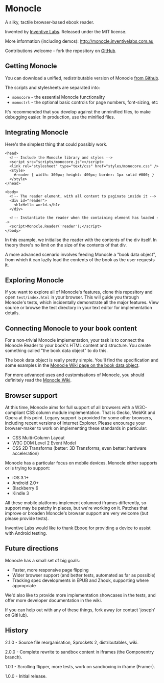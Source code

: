 # Monocle

A silky, tactile browser-based ebook reader.

Invented by [Inventive Labs](http://inventivelabs.com.au). Released under the
MIT license.

More information (including demos): http://monocle.inventivelabs.com.au

Contributions welcome - fork the repository on
[GitHub](http://github.com/joseph/monocle).


## Getting Monocle

You can download a unified, redistributable version of Monocle 
[from Github](https://github.com/joseph/Monocle/downloads).

The scripts and stylesheets are separated into:

* `monocore` - the essential Monocle functionality
* `monoctrl` - the optional basic controls for page numbers, font-sizing, etc

It's recommended that you develop against the unminified files, to make 
debugging easier. In production, use the minified files.


## Integrating Monocle

Here's the simplest thing that could possibly work.

    <head>
      <!-- Include the Monocle library and styles -->
      <script src="scripts/monocore.js"></script>
      <link rel="stylesheet" type="text/css" href="styles/monocore.css" />
      <style>
        #reader { width: 300px; height: 400px; border: 1px solid #000; }
      </style>
    </head>

    <body>
      <!-- The reader element, with all content to paginate inside it -->
      <div id="reader">
        <h1>Hello world.</h1>
      </div>

      <!-- Instantiate the reader when the containing element has loaded -->
      <script>Monocle.Reader('reader');</script>
    </body>


In this example, we initialise the reader with the contents of the div
itself. In theory there's no limit on the size of the contents of that div.

A more advanced scenario involves feeding Monocle a "book data object", from
which it can lazily load the contents of the book as the user requests it.


## Exploring Monocle

If you want to explore all of Monocle's features, clone this repository and
open `test/index.html` in your browser. This will guide you through Monocle's
tests, which incidentally demonstrate all the major features. View source or
browse the test directory in your text editor for implementation details.


## Connecting Monocle to your book content

For a non-trivial Monocle implementation, your task is to connect the 
Monocle Reader to your book's HTML content and structure. You create 
something called "the book data object" to do this.

The book data object is really pretty simple. You'll find the specification
and some examples in the [Monocle Wiki page on the book data object](https://github.com/joseph/Monocle/wiki/Book-data-object).

For more advanced uses and customisations of Monocle, you should definitely
read the [Monocle Wiki](https://github.com/joseph/Monocle/wiki).


## Browser support

At this time, Monocle aims for full support of all browsers with a
W3C-compliant CSS column module implementation. That is Gecko, WebKit and
Opera at this point. Legacy support is provided for some other browsers,
including recent versions of Internet Explorer. Please encourage your
browser-maker to work on implementing these standards in particular:

* CSS Multi-Column Layout
* W3C DOM Level 2 Event Model
* CSS 2D Transforms (better: 3D Transforms, even better: hardware acceleration)

Monocle has a particular focus on mobile devices. Monocle either supports or
is trying to support:

* iOS 3.1+
* Android 2.0+
* Blackberry 6
* Kindle 3

All these mobile platforms implement columned iframes differently, so support
may be patchy in places, but we're working on it. Patches that improve or
broaden Monocle's browser support are very welcome (but please provide tests).

Inventive Labs would like to thank Ebooq for providing a device to assist with
Android testing.


## Future directions

Monocle has a small set of big goals:

* Faster, more responsive page flipping
* Wider browser support (and better tests, automated as far as possible)
* Tracking spec developments in EPUB and Zhook, supporting where appropriate

We'd also like to provide more implementation showcases in the tests, and
offer more developer documentation in the wiki. 

If you can help out with any of these things, fork away (or contact 'joseph'
on GitHub).


## History

2.1.0 - Source file reorganisation, Sprockets 2, distributables, wiki.

2.0.0 - Complete rewrite to sandbox content in iframes (the Componentry branch).

1.0.1 - Scrolling flipper, more tests, work on sandboxing in iframe (Framer).

1.0.0 - Initial release.
